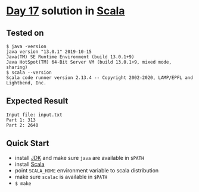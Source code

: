 # [Day 17](https://adventofcode.com/2020/day/17) solution in [Scala](https://www.scala-lang.org/)

## Tested on

```console
$ java -version
java version "13.0.1" 2019-10-15
Java(TM) SE Runtime Environment (build 13.0.1+9)
Java HotSpot(TM) 64-Bit Server VM (build 13.0.1+9, mixed mode, sharing)
$ scala --version
Scala code runner version 2.13.4 -- Copyright 2002-2020, LAMP/EPFL and Lightbend, Inc.
```

## Expected Result

```console
Input file: input.txt
Part 1: 313
Part 2: 2640
```

## Quick Start

- install [JDK](https://www.oracle.com/java/technologies/javase-downloads.html) and make sure `java` are available in `$PATH`
- install [Scala](https://downloads.lightbend.com/scala/2.13.4/scala-2.13.4.tgz)
- point `SCALA_HOME` environment variable to scala distribution
- make sure `scalac` is available in `$PATH`
- `$ make`
